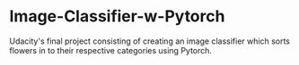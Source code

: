 # Image-Classifier-w-Pytorch
Udacity's final project consisting of creating an image classifier which sorts flowers in to their respective categories using Pytorch.

